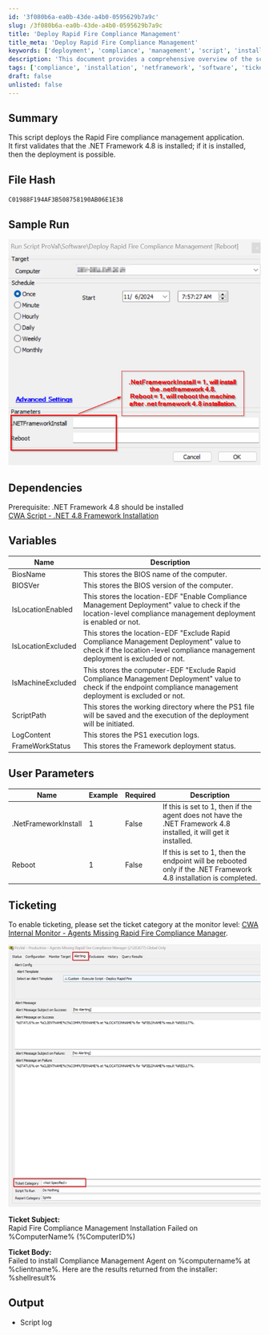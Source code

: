 ```yaml
---
id: '3f080b6a-ea0b-43de-a4b0-0595629b7a9c'
slug: /3f080b6a-ea0b-43de-a4b0-0595629b7a9c
title: 'Deploy Rapid Fire Compliance Management'
title_meta: 'Deploy Rapid Fire Compliance Management'
keywords: ['deployment', 'compliance', 'management', 'script', 'installation', 'netframework', 'ticketing']
description: 'This document provides a comprehensive overview of the script used to deploy the Rapid Fire compliance management application, including prerequisites, variables, user parameters, and ticketing integration.'
tags: ['compliance', 'installation', 'netframework', 'software', 'ticketing']
draft: false
unlisted: false
---
```


## Summary

This script deploys the Rapid Fire compliance management application.  
It first validates that the .NET Framework 4.8 is installed; if it is installed, then the deployment is possible.

## File Hash

`C01988F194AF3B508758190AB06E1E38`

## Sample Run

![Sample Run](../../../static/img/Deploy-Rapid-Fire-Compliance-Management/image_1.png)

## Dependencies

Prerequisite: .NET Framework 4.8 should be installed  
[CWA Script - .NET 4.8 Framework Installation](/docs/bc595922-1293-432f-9b30-4a246d517606)

## Variables

| Name                | Description                                                                                                                                                                                                 |
|---------------------|-------------------------------------------------------------------------------------------------------------------------------------------------------------------------------------------------------------|
| BiosName            | This stores the BIOS name of the computer.                                                                                                                                                                   |
| BIOSVer             | This stores the BIOS version of the computer.                                                                                                                                                                |
| IsLocationEnabled    | This stores the location-EDF "Enable Compliance Management Deployment" value to check if the location-level compliance management deployment is enabled or not.                                          |
| IsLocationExcluded   | This stores the location-EDF "Exclude Rapid Compliance Management Deployment" value to check if the location-level compliance management deployment is excluded or not.                                    |
| IsMachineExcluded    | This stores the computer-EDF "Exclude Rapid Compliance Management Deployment" value to check if the endpoint compliance management deployment is excluded or not.                                          |
| ScriptPath          | This stores the working directory where the PS1 file will be saved and the execution of the deployment will be initiated.                                                                                 |
| LogContent          | This stores the PS1 execution logs.                                                                                                                                                                        |
| FrameWorkStatus     | This stores the Framework deployment status.                                                                                                                                                                |

## User Parameters

| Name                   | Example | Required | Description                                                                                                                                                           |
|------------------------|---------|----------|-----------------------------------------------------------------------------------------------------------------------------------------------------------------------|
| .NetFrameworkInstall    | 1       | False    | If this is set to 1, then if the agent does not have the .NET Framework 4.8 installed, it will get it installed.                                                     |
| Reboot                 | 1       | False    | If this is set to 1, then the endpoint will be rebooted only if the .NET Framework 4.8 installation is completed.                                                    |

## Ticketing

To enable ticketing, please set the ticket category at the monitor level: [CWA Internal Monitor - Agents Missing Rapid Fire Compliance Manager](/docs/c9e3891e-1588-4dbc-85eb-dc39a861a433).  

![Ticketing](../../../static/img/Deploy-Rapid-Fire-Compliance-Management/image_2.png)

**Ticket Subject:**  
Rapid Fire Compliance Management Installation Failed on %ComputerName% (%ComputerID%)  

**Ticket Body:**  
Failed to install Compliance Management Agent on %computername% at %clientname%. Here are the results returned from the installer: %shellresult%  

## Output

- Script log


